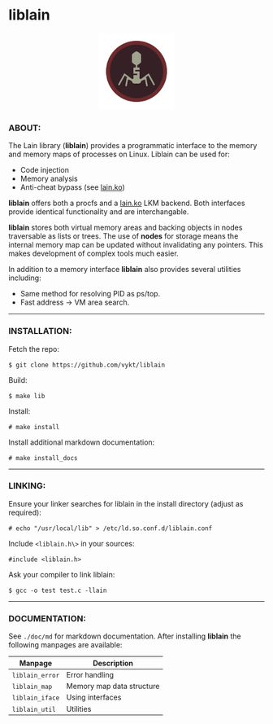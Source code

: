 # liblain

<p align="center">
    <img src="liblain.png" width="150" height="150">
</p>

### ABOUT:

The Lain library (<b>liblain</b>) provides a programmatic interface to the memory and memory maps of processes on Linux. Liblain can be used for:

- Code injection
- Memory analysis
- Anti-cheat bypass (see [lain.ko](https://github.com/vykt/lain.ko))

<b>liblain</b> offers both a procfs and a [lain.ko](https://github.com/vykt/lain.ko) LKM backend. Both interfaces provide identical functionality and are interchangable.

<b>liblain</b> stores both virtual memory areas and backing objects in nodes traversable as lists or trees. The use of <b>nodes</b> for storage means the internal memory map can be updated without invalidating any pointers. This makes development of complex tools much easier.

In addition to a memory interface <b>liblain</b> also provides several utilities including:

- Same method for resolving PID as ps/top.
- Fast address -> VM area search.

---

### INSTALLATION:

Fetch the repo:
```
$ git clone https://github.com/vykt/liblain
```

Build:
```
$ make lib
```

Install:
```
# make install
```

Install additional markdown documentation:
```
# make install_docs
```

---

### LINKING:

Ensure your linker searches for liblain in the install directory (adjust as required):
```
# echo "/usr/local/lib" > /etc/ld.so.conf.d/liblain.conf
```

Include `<liblain.h\>` in your sources:
```
#include <liblain.h>
```

Ask your compiler to link liblain:
```
$ gcc -o test test.c -llain
```

---

### DOCUMENTATION:

See `./doc/md` for markdown documentation. After installing <b>liblain</b> the following manpages are available:

| Manpage         | Description                 |
| --------------- | --------------------------- |
| `liblain_error` | Error handling              |
| `liblain_map`   | Memory map data structure   |
| `liblain_iface` | Using interfaces            |
| `liblain_util`  | Utilities                   |

